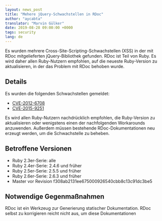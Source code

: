 ```yaml
---
layout: news_post
title: "Mehere jQuery-Schwachstellen in RDoc"
author: "aycabta"
translator: "Marvin Gülker"
date: 2019-08-28 09:00:00 +0000
tags: security
lang: de
---
```


Es wurden mehrere Cross-Site-Scripting-Schwachstellen (XSS) in der mit
RDoc mitgelieferten jQuery-Bibliothek gefunden. RDoc ist Teil von
Ruby. Es wird daher allen Ruby-Nutzern empfohlen, auf die neueste
Ruby-Version zu aktualisieren, in der das Problem mit RDoc behoben
wurde.

## Details

Es wurden die folgenden Schwachstellen gemeldet:

* [CVE-2012-6708](https://www.cve.org/CVERecord?id=CVE-2012-6708)
* [CVE-2015-9251](https://www.cve.org/CVERecord?id=CVE-2015-9251)

Es wird allen Ruby-Nutzern nachdrücklich empfohlen, die Ruby-Version
zu aktualisieren oder wenigstens einen der nachfolgenden Workarounds
anzuwenden. Außerdem müssen bestehende RDoc-Dokumentationen neu
erzeugt werden, um die Schwachstelle zu beheben.

## Betroffene Versionen

* Ruby 2.3er-Serie: alle
* Ruby 2.4er-Serie: 2.4.6 und früher
* Ruby 2.5er-Serie: 2.5.5 und früher
* Ruby 2.6er-Serie: 2.6.3 und früher
* Master vor Revision f308ab2131ee675000926540cbb8c13c91dc3be5

## Notwendige Gegenmaßnahmen

RDoc ist ein Werkzeug zur Generierung statischer Dokumentation. RDoc
selbst zu korrigieren reicht nicht aus, um diese Dokumentationen
abzusichern.

Deshalb müssen RDoc-Dokumentationen, die mit älteren RDoc-Versionen
erzeugt wurden, mit einer neueren RDoc-Version neu erzeugt werden.

## Workarounds

Grundsätzlich sollten Sie Ihre Ruby-Version auf die neueste
aktualisieren. Allerdings beheben RDoc 6.1.2 und neuer die
Schwachstelle, sodass es auch genügt, RDoc auf die neueste Version zu
aktualisieren, wenn Sie Ruby selbst nicht aktualisieren können.

Wie oben ausgeführt ist es aber notwendig, dass Sie bestehende
RDoc-Dokumentationen neu erzeugen.

```
gem install rdoc -f
```

*Nachtrag*: Die erste Version dieses Artikels empfahl teilweise
rdoc-6.1.1.gem, welches die Schwachstelle noch enthielt. Stellen Sie
sich, dass Sie rdoc-6.1.2 oder neuer installieren.

Mit Blick auf die Entwicklerversion wird empfohlen, auf den neuesten
HEAD des Master-Branches zu aktualisieren.

## Danksagung

Dank geht an [Chris Seaton](https://hackerone.com/chrisseaton), der
das Problem gemeldet hat.

## Historie

* Erstveröffentlichung am 2019-08-28 09:00:00 UTC
* RDoc-Version korrigiert am 2019-08-28 11:50:00 UTC
* Kleinere Sprachfehler behoben am 2019-08-28 12:30:00 UTC
